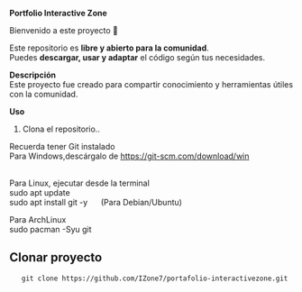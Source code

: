 **Portfolio Interactive Zone** <br>

Bienvenido a este proyecto 🎉  <br>

Este repositorio es **libre y abierto para la comunidad**. <br>
Puedes **descargar, usar y adaptar** el código según tus necesidades.  <br>

**Descripción**  
Este proyecto fue creado para compartir conocimiento y herramientas útiles con la comunidad.

**Uso**  
1. Clona el repositorio..

Recuerda tener Git instalado <br>
Para Windows,descárgalo de https://git-scm.com/download/win <br><br>



Para Linux, ejecutar desde la terminal <br>
sudo apt update <br>
sudo apt install git -y  &nbsp;&nbsp;&nbsp;&nbsp;&nbsp;(Para Debian/Ubuntu)

Para ArchLinux <br>
sudo pacman -Syu git

 ## Clonar proyecto
 ```'bash
    git clone https://github.com/IZone7/portafolio-interactivezone.git
